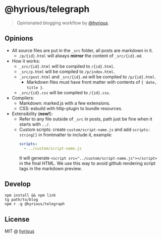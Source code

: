 # @hyrious/telegraph

> Opinionated blogging workflow by [@hyrious](https://github.com/hyrious).

## Opinions

- All source files are put in the `_src` folder, all posts are markdown in it.
  - `/p/{id}.html` will always **mirror** the content of `_src/{id}.md`.
- How it works:
  - `_src/{id}.html` will be compiled to `/{id}.html`.
  - `_src/p.html` will be compiled to `/p/index.html`.
  - `_src/post.html` and `_src/{id}.md` will be compiled to `/p/{id}.html`.
    - Markdown files must have front matter with contents of `{ date, title }`.
  - `_src/{id}.css` will be compiled to `/{id}.css`.
- Compilers:
  - Markdown: marked.js with a few extensions.
  - CSS: esbuild with http-plugin to bundle resources.
- Extensibility (**new!**):
  - Refer to any file outside of `_src` in posts, path just be fine when it starts with `../`.
  - Custom scripts: create `custom/script-name.js` and add `scripts: string[]` in frontmatter to include it, example:
    ```yaml
    scripts:
      - ../custom/script-name.js
    ```
    It will generate `<script src="../custom/script-name.js"></script>` in the final HTML.
    We use this way to avoid github rendering script tags in the markdown preview.

## Develop

```console
npm install && npm link
tg path/to/blog
npm r -g @hyrious/telegraph
```

## License

MIT @ [hyrious](https://github.com/hyrious)
